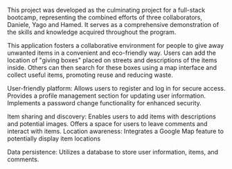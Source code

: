This project was developed as the culminating project for a full-stack bootcamp, representing the combined efforts of three collaborators, Daniele, Yago and Hamed. It serves as a comprehensive demonstration of the skills and knowledge acquired throughout the program.

This application fosters a collaborative environment for people to give away unwanted items in a convenient and eco-friendly way.
Users can add the location of "giving boxes" placed on streets and descriptions of the items inside.
Others can then search for these boxes using a map interface and collect useful items, promoting reuse and reducing waste.

User-friendly platform:
Allows users to register and log in for secure access.
Provides a profile management section for updating user information.
Implements a password change functionality for enhanced security.

Item sharing and discovery:
Enables users to add items with descriptions and potential images.
Offers a space for users to leave comments and interact with items.
Location awareness:
Integrates a Google Map feature to potentially display item locations

Data persistence:
Utilizes a database to store user information, items, and comments.
